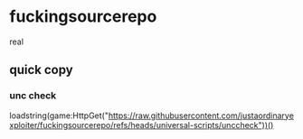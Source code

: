 # fuckingsourcerepo
real
## quick copy
### unc check
loadstring(game:HttpGet("https://raw.githubusercontent.com/justaordinaryexploiter/fuckingsourcerepo/refs/heads/universal-scripts/unccheck"))()